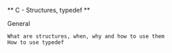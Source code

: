 ** C - Structures, typedef **


General

    What are structures, when, why and how to use them
    How to use typedef

